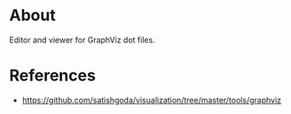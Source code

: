 About
=====

Editor and viewer for GraphViz dot files.

References
==========

* https://github.com/satishgoda/visualization/tree/master/tools/graphviz
